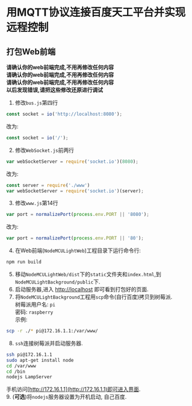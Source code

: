 # 用MQTT协议连接百度天工平台并实现远程控制

## 打包Web前端
**请确认你的web前端完成,不用再修改任何内容**  
**请确认你的web前端完成,不用再修改任何内容**  
**请确认你的web前端完成,不用再修改任何内容**  
**以后发现错误,请把这些修改还原进行调试**
1. 修改`bus.js`第四行
```JavaScript
const socket = io('http://localhost:8080'); 
```
改为:
```JavaScript
const socket = io('/'); 
```
2. 修改`WebSocket.js`前两行
```JavaScript
var webSocketServer = require('socket.io')(8080);
```
改为:
```JavaScript
const server = require('./www')
var webSocketServer = require('socket.io')(server);
```
3. 修改`www.js`第14行
```JavaScript
var port = normalizePort(process.env.PORT || '8080');
```
改为:
```JavaScript
var port = normalizePort(process.env.PORT || '80');
```
4. 在Web前端(`NodeMCULightWeb`)工程目录下运行命令行:
```Bash
npm run build
```
5. 移动`NodeMCULightWeb/dist`下的`static`文件夹和`index.html`,到`NodeMCULightBackground/public`下.
6. 启动服务器,进入 [http://localhost](http://localhost) 即可看到打包好的页面.
7. 将`NodeMCULightBackground`工程用`scp`命令(自行百度)拷贝到树莓派.  
树莓派用户名: `pi`  
密码: `raspberry`  
示例:
```Bash
scp -r ./* pi@172.16.1.1:/var/www/
```
8. `ssh`连接树莓派并启动服务器.
```Bash
ssh pi@172.16.1.1
sudo apt-get install node
cd /var/www
cd /bin
nodejs LampServer
```
手机访问[http://172.16.1.1](http://172.16.1.1)即可进入界面.  
9. (**可选**)将`nodejs`服务器设置为开机启动, 自己百度.

